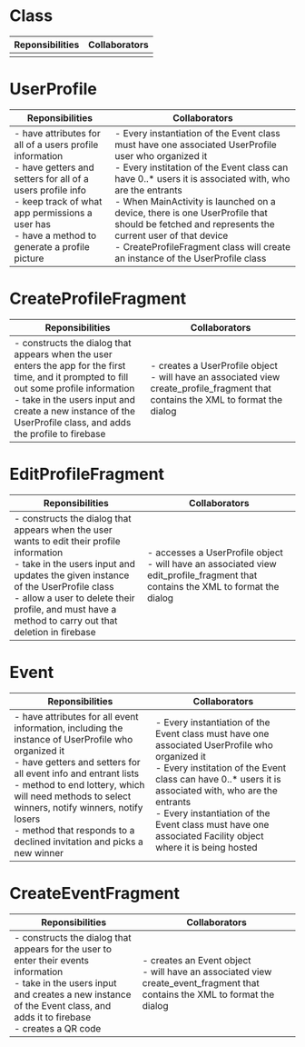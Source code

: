 
# Class
| Reponsibilities | Collaborators |
| --- | --- |
|  |  |



# UserProfile
| Reponsibilities | Collaborators |
| --- | --- |
| - have attributes for all of a users profile information <br> - have getters and setters for all of a users profile info <br> - keep track of what app permissions a user has  <br> - have a method to generate a profile picture | - Every instantiation of the Event class must have one associated UserProfile user who organized it <br> - Every institation of the Event class can have 0..* users it is associated with, who are the entrants <br> - When MainActivity is launched on a device, there is one UserProfile that should be fetched and represents the current user of that device  <br> - CreateProfileFragment class will create an instance of the UserProfile class |


# CreateProfileFragment
| Reponsibilities | Collaborators |
| --- | --- |
|- constructs the dialog that appears when the user enters the app for the first time, and it prompted to fill out some profile information <br> - take in the users input and create a new instance of the UserProfile class, and adds the profile to firebase | - creates a UserProfile object <br> - will have an associated view create_profile_fragment that contains the XML to format the dialog |

# EditProfileFragment
| Reponsibilities | Collaborators |
| --- | --- |
| - constructs the dialog that appears when the user wants to edit their profile information <br> - take in the users input and updates the given instance of the UserProfile class <br> - allow a user to delete their profile, and must have a method to carry out that deletion in firebase | - accesses a UserProfile object <br> - will have an associated view edit_profile_fragment that contains the XML to format the dialog |

# Event
| Reponsibilities | Collaborators |
| --- | --- |
| - have attributes for all event information, including the instance of UserProfile who organized it <br> - have getters and setters for all event info and entrant lists <br> - method to end lottery, which will need methods to select winners, notify winners, notify losers <br> - method that responds to a declined invitation and picks a new winner | - Every instantiation of the Event class must have one associated UserProfile who organized it <br> - Every institation of the Event class can have 0..* users it is associated with, who are the entrants <br> -  Every instantiation of the Event class must have one associated Facility object where it is being hosted |

# CreateEventFragment
| Reponsibilities | Collaborators |
| --- | --- |
| - constructs the dialog that appears for the user to enter their events information <br> - take in the users input and creates a new instance of the Event class, and adds it to firebase <br> - creates a QR code | - creates an Event object <br> - will have an associated view create_event_fragment that contains the XML to format the dialog |

